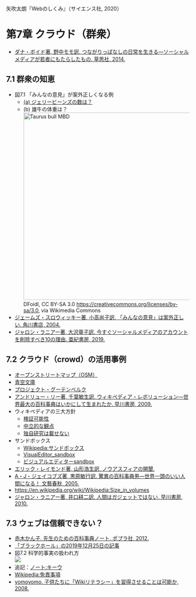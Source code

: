 矢吹太朗『Webのしくみ』（サイエンス社, 2020）

# 第7章 クラウド（群衆）

- [ダナ・ボイド著, 野中モモ訳. つながりっぱなしの日常を生きる&mdash;ソーシャルメディアが若者にもたらしたもの. 草思社, 2014.](https://calil.jp/book/4794220871)

## 7.1 群衆の知恵

- 図7.1 「みんなの意見」が案外正しくなる例
  - [(a) ジェリービーンズの数は？](https://www.istockphoto.com/jp/%E3%82%B9%E3%83%88%E3%83%83%E3%82%AF%E3%83%95%E3%82%A9%E3%83%88/%E3%82%B8%E3%82%A7%E3%83%AA%E3%83%BC%E8%B1%86%E3%82%92%E3%82%AD%E3%83%A3%E3%83%B3%E3%83%87%E3%82%A3%E3%82%AC%E3%83%A9%E3%82%B9%E3%81%AE%E7%93%B6%E5%85%A5%E3%82%8A-gm177092657-19741884)
  - (b) 雄牛の体重は？<br><a title="DFoidl, CC BY-SA 3.0 &lt;https://creativecommons.org/licenses/by-sa/3.0&gt;, via Wikimedia Commons" href="https://commons.wikimedia.org/wiki/File:Taurus_bull_MBD.jpg"><img width="512" alt="Taurus bull MBD" src="https://upload.wikimedia.org/wikipedia/commons/thumb/4/4c/Taurus_bull_MBD.jpg/512px-Taurus_bull_MBD.jpg?20130507234249"></a><br>DFoidl, CC BY-SA 3.0 <https://creativecommons.org/licenses/by-sa/3.0>, via Wikimedia Commons
- [ジェームズ・スロウィッキー著, 小高尚子訳. 「みんなの意見」は案外正しい. 角川書店, 2004.](https://calil.jp/search?q=%E3%80%8C%E3%81%BF%E3%82%93%E3%81%AA%E3%81%AE%E6%84%8F%E8%A6%8B%E3%80%8D%E3%81%AF%E6%A1%88%E5%A4%96%E6%AD%A3%E3%81%97%E3%81%84)
- [ジャロン・ラニアー著, 大沢章子訳. 今すぐソーシャルメディアのアカウントを削除すべき10の理由. 亜紀書房, 2019.](https://calil.jp/book/4750515841)

## 7.2 クラウド（crowd）の活用事例

- [オープンストリートマップ（OSM）](https://www.openstreetmap.org)
- [青空文庫](https://www.aozora.gr.jp)
- [プロジェクト・グーテンベルク](https://www.gutenberg.org)
- [アンドリュー・リー著, 千葉敏生訳. ウィキペディア・レボリューション&mdash;世界最大の百科事典はいかにして生まれたか. 早川書房, 2009.](https://calil.jp/book/4153200050)
- ウィキペディアの三大方針
    - [検証可能性](https://ja.wikipedia.org/wiki/Wikipedia:%E6%A4%9C%E8%A8%BC%E5%8F%AF%E8%83%BD%E6%80%A7)
    - [中立的な観点](https://ja.wikipedia.org/wiki/Wikipedia:%E4%B8%AD%E7%AB%8B%E7%9A%84%E3%81%AA%E8%A6%B3%E7%82%B9)
    - [独自研究は載せない](https://ja.wikipedia.org/wiki/Wikipedia:%E7%8B%AC%E8%87%AA%E7%A0%94%E7%A9%B6%E3%81%AF%E8%BC%89%E3%81%9B%E3%81%AA%E3%81%84)
- サンドボックス
    - [Wikipedia:サンドボックス](https://ja.wikipedia.org/wiki/Wikipedia:%E3%82%B5%E3%83%B3%E3%83%89%E3%83%9C%E3%83%83%E3%82%AF%E3%82%B9)
    - [VisualEditor_sandbox](https://ja.wikipedia.org/w/index.php?title=Help:VisualEditor_sandbox&veaction=edit)
    - [ビジュアルエディターsandbox](https://ja.wikipedia.org/w/index.php?title=Help:%E3%83%93%E3%82%B8%E3%83%A5%E3%82%A2%E3%83%AB%E3%82%A8%E3%83%87%E3%82%A3%E3%82%BF%E3%83%BC/sandbox&veaction=edit)
- [エリック・レイモンド著, 山形浩生訳. ノウアスフィアの開墾.](https://cruel.org/freeware/noosphere.html)
- [A・J・ジェイコブズ著, 黒原敏行訳. 驚異の百科事典男&mdash;世界一頭のいい人間になる！ 文藝春秋, 2005.](https://calil.jp/book/4167651521)
- https://en.wikipedia.org/wiki/Wikipedia:Size_in_volumes
- [ジャロン・ラニアー著, 井口耕二訳. 人間はガジェットではない. 早川書房, 2010.](https://calil.jp/book/4153200166)

## 7.3 ウェブは信頼できない？

- [赤木かん子. 先生のための百科事典ノート. ポプラ社, 2012.](https://calil.jp/book/4591128911)
- [「ブラックホール」の2019年12月25日の記事](https://ja.wikipedia.org/w/index.php?title=%E3%83%96%E3%83%A9%E3%83%83%E3%82%AF%E3%83%9B%E3%83%BC%E3%83%AB&oldid=75488737)
- 図7.2 科学的事実の扱われ方<br>![](figures/07-2.svg)
- 追記：[ノート:キーウ](https://ja.wikipedia.org/wiki/%E3%83%8E%E3%83%BC%E3%83%88:%E3%82%AD%E3%83%BC%E3%82%A6)
- [Wikipedia:免責事項](https://ja.wikipedia.org/wiki/Wikipedia:%E5%85%8D%E8%B2%AC%E4%BA%8B%E9%A0%85)
- [yomoyomo. 子供たちに「Wikiリテラシー」を習得させることは可能か, 2008.](http://archive.wiredvision.co.jp/blog/yomoyomo/200812/200812101400.html)
